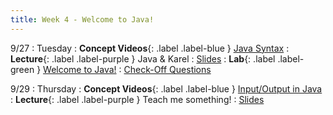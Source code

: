```yaml
---
title: Week 4 - Welcome to Java!
---
```


9/27
: Tuesday
: **Concept Videos**{: .label .label-blue } [Java Syntax](#)
: **Lecture**{: .label .label-purple } Java & Karel
  : [Slides](#)
: **Lab**{: .label .label-green } [Welcome to Java!](https://edstem.org/us/courses/24341/lessons/42800)
  : [Check-Off Questions](#)

9/29
: Thursday
: **Concept Videos**{: .label .label-blue } [Input/Output in Java](#)
: **Lecture**{: .label .label-purple } Teach me something!
  : [Slides](#)
